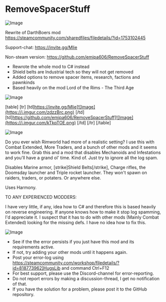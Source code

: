 # RemoveSpacerStuff

![Image](https://i.imgur.com/WAEzk68.png)

Rewrite of DarthBoers mod
https://steamcommunity.com/sharedfiles/filedetails/?id=1753102445

Support-chat:
https://invite.gg/Mlie

Non-steam version:
https://github.com/emipa606/RemoveSpacerStuff
	
- Rewrote the whole mod to C# instead
- Shield belts are Industrial tech so they will not get removed
- Added options to remove spacer items, research, factions and pawnkinds
- Based heavily on the mod Lord of the Rims - The Third Age
	
![Image](https://i.imgur.com/7Gzt3Rg.png)


[table]
	[tr]
		[td]https://invite.gg/Mlie]![Image](https://i.imgur.com/zdzzBrc.png)
[/td]
		[td]https://github.com/emipa606/RemoveSpacerStuff]![Image](https://i.imgur.com/kTkpTOE.png)
[/td]
	[/tr]
[/table]
	
![Image](https://i.imgur.com/NOW7jU1.png)


Do you ever wish Rimworld had more of a realistic setting? I use this with Combat Extended, More Traders, and a bunch of other mods and it seems to work fine. Grab this and a mod that disables Mechanoids and Infestations and you'll have a grand ol' time. Kind of. Just try to ignore all the log spam. 

Disables Marine armor, [strike]Shield Belts[/strike], Charge rifles, the Doomsday launcher and Triple rocket launcher. They won't spawn on raiders, traders, or potaters. Or anywhere else.


Uses Harmony.


TO ANY EXPERIENCED MODDERS:

I have very little, if any, idea how to C# and therefore this is based heavily on reverse engineering. If anyone knows how to make it stop log spamming, I'd appreciate it. I suspect that it has to do with other mods (Mainly Combat Extended) looking for the missing defs. I have no idea how to fix this.


![Image](https://i.imgur.com/Rs6T6cr.png)



-  See if the the error persists if you just have this mod and its requirements active.
-  If not, try adding your other mods until it happens again.
-  Post your error-log using https://steamcommunity.com/workshop/filedetails/?id=818773962]HugsLib and command Ctrl+F12
-  For best support, please use the Discord-channel for error-reporting.
-  Do not report errors by making a discussion-thread, I get no notification of that.
-  If you have the solution for a problem, please post it to the GitHub repository.




